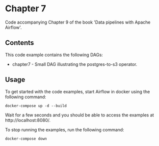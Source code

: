 # Chapter 7

Code accompanying Chapter 9 of the book 'Data pipelines with Apache Airflow'.

## Contents

This code example contains the following DAGs:

- chapter7 - Small DAG illustrating the postgres-to-s3 operator.

## Usage

To get started with the code examples, start Airflow in docker using the following command:

    docker-compose up -d --build

Wait for a few seconds and you should be able to access the examples at http://localhost:8080/.

To stop running the examples, run the following command:

    docker-compose down
